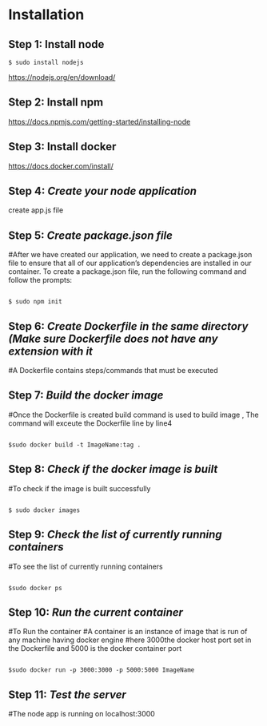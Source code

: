 # Installation


## Step 1: Install node

```
$ sudo install nodejs
```


https://nodejs.org/en/download/



## Step 2: Install npm

https://docs.npmjs.com/getting-started/installing-node

## Step 3: Install docker
https://docs.docker.com/install/



## Step 4: *Create your node application*

create app.js file



## Step 5: *Create package.json file*
#After we have created our application, we need to create a package.json file to ensure that all of our application’s dependencies are installed in our container. To create a package.json file, run the following command and follow the prompts: 
```

$ sudo npm init
```




## Step 6: *Create Dockerfile in the same directory (Make sure Dockerfile does not have any extension with it*
#A Dockerfile contains steps/commands that must be executed 


## Step 7: *Build the docker image*
#Once the Dockerfile is created build command is used to build image , The command will exceute the Dockerfile line by line4
```

$sudo docker build -t ImageName:tag .
```


## Step 8: *Check if the docker image is built*
#To check if the image is built successfully 
```

$ sudo docker images
```


## Step 9: *Check the list of currently running containers*
#To see the list of currently running containers
```

$sudo docker ps
```



## Step 10: *Run the current container*
#To Run the container
#A container is an instance of image that is run of any machine having docker engine 
#here 3000the docker host port set in the Dockerfile and 5000 is the docker container port
```

$sudo docker run -p 3000:3000 -p 5000:5000 ImageName
```


## Step 11: *Test the server*
#The node app is running on localhost:3000






